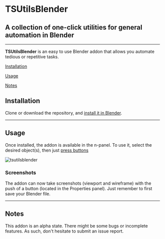 # TSUtilsBlender
## A collection of one-click utilities for general automation in Blender
___

**TSUtilsBlender** is an easy to use Blender addon that allows you automate tedious or repetitive tasks.


[Installation](#installation)

[Usage](#usage)

[Notes](#notes)


## Installation

Clone or download the repository, and [install it in Blender](https://docs.blender.org/manual/en/latest/editors/preferences/addons.html#installing-add-ons).
___
## Usage

Once installed, the addon is available in the n-panel. To use it, select the desired object(s), then just [press buttons](https://media4.giphy.com/media/fsoCk5kgOcYMM/giphy.gif)

![tsutilsblender](https://github.com/0x779/TSUtilsBlender/assets/1897654/bf3e750c-7d16-4eae-b4bc-c99bae3a3345)


### Screenshots

The addon can now take screenshots (viewport and wireframe) with the push of a button (located in the Properties panel). Just remember to first save your Blender file.

___

## Notes

This addon is an alpha state. There might be some bugs or incomplete features. As such, don't hesitate to submit an issue report.
